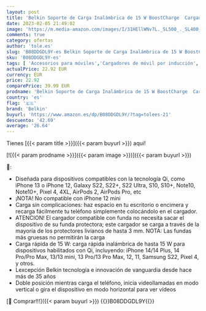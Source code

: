 ```yaml
---
layout: post
title: 'Belkin Soporte de Carga Inalámbrica de 15 W BoostCharge  Cargador Inalámbrico Rápido Qi para iPhone Samsung  Pixel y Otros  - Negro'
date: 2023-02-05 21:49:02
image: 'https://m.media-amazon.com/images/I/31HEllWNv7L._SL500_._SL400_.jpg'
comments: true
category: ofertas
author: 'tole.es'
slug: 'B08DDGDL9Y-es Belkin Soporte de Carga Inalámbrica de 15 W BoostCharge...'
sku: 'B08DDGDL9Y-es'
tags: [ 'Accesorios para móviles','Cargadores de móvil por inducción','Cargadores para móviles','Comunicación móvil y accesorios','Electrónica','belkin','iphone','🇪🇸', ]
actualPrice: 22.92 EUR
currency: EUR
price: 22.92
comparePrice: 39.99 EUR
prodname: 'Belkin Soporte de Carga Inalámbrica de 15 W BoostCharge  Cargador Inalámbrico Rápido Qi para iPhone Samsung  Pixel y Otros  - Negro'
country: 'es'
flag: '🇪🇸'
brand: 'Belkin'
buyurl: 'https://www.amazon.es/dp/B08DDGDL9Y/?tag=tolees-21'
descuento: '42.69'
average: '26.64'
---
```


Tienes [{{< param title >}}]({{< param buyurl >}}) aqui!

[![{{< param prodname >}}]({{< param image >}})]({{< param buyurl >}})

🔎:

- Diseñada para dispositivos compatibles con la tecnología Qi, como iPhone 13 o iPhone 12, Galaxy S22, S22+, S22 Ultra, S10, S10+, Note10, Note10+, Pixel 4, 4XL, AirPods 2, AirPods Pro, etc
- ¡NOTA! No compatible con iPhone 12 mini
- Carga sin complicaciones: haz espacio en tu escritorio o encimera y recarga fácilmente tu teléfono simplemente colocándolo en el cargador.
- ATENCION! El cargador compatible con funda no necesita sacar el dispositivo de su funda protectora; este cargador se carga a través de la mayoría de los protectores livianos de hasta 3 mm. NOTA: Las fundas más gruesas no permitirán la carga
- Carga rápida de 15 W: carga rápida inalámbrica de hasta 15 W para dispositivos habilitados con Qi, incluyendo: iPhone 14/14 Plus, 14 Pro/Pro Max, 13/13 mini, 13 Pro/13 Pro Max, 12, 11, Samsung S22, Pixel 4, y otros.
- Lexcepción Belkin tecnología e innovación de vanguardia desde hace más de 35 años
- Doble posición mientras carga el teléfono, inicia videollamadas en modo vertical o gira el dispositivo en modo horizontal para ver vídeos

[🛒 Comprar!!!]({{< param buyurl >}})
{{<world>}}B08DDGDL9Y{{</world>}}
